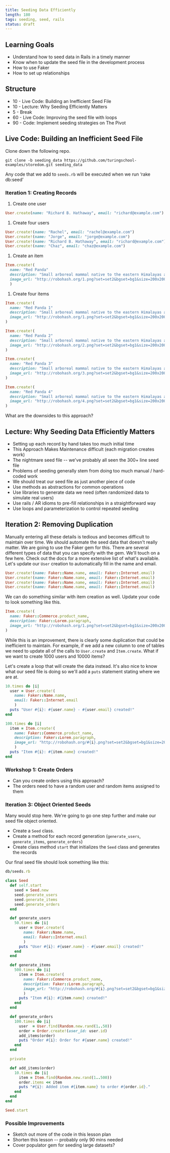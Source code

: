 ```yaml
---
title: Seeding Data Efficiently
length: 180
tags: seeding, seed, rails
status: draft
---
```


## Learning Goals

* Understand how to seed data in Rails in a timely manner
* Know when to update the seed file in the development process
* How to use Faker
* How to set up relationships

## Structure

* 10 - Live Code: Building an Inefficient Seed File
* 10 - Lecture: Why Seeding Efficiently Matters
* 5 - Break
* 60 - Live Code: Improving the seed file with loops
* 90 - Code: Implement seeding strategies on The Pivot

## Live Code: Building an Inefficient Seed File

Clone down the following repo.

`git clone -b seeding_data https://github.com/turingschool-examples/storedom.git seeding_data`

Any code that we add to `seeds.rb` will be executed when we run ‘rake db:seed’

### Iteration 1: Creating Records

1. Create one user

  ```ruby
  User.create(name: "Richard B. Hathaway", email: "richard@example.com")
  ```
1. Create four users

  ```ruby
  User.create!(name: "Rachel", email: "rachel@example.com")
  User.create!(name: "Jorge", email: "jorge@example.com")
  User.create!(name: "Richard B. Hathaway", email: "richard@example.com")
  User.create!(name: "Chaz", email: "chaz@example.com")
  ```
1. Create an item

  ```ruby
  Item.create!(
    name: "Red Panda"
    description: "Small arboreal mammal native to the eastern Himalayas and southwestern China ",
    image_url: "http://robohash.org/1.png?set=set2&bgset=bg1&size=200x200"
    )
  ```
1. Create four items

  ```ruby
  Item.create!(
    name: "Red Panda 1"
    description: "Small arboreal mammal native to the eastern Himalayas and southwestern China ",
    image_url: "http://robohash.org/1.png?set=set2&bgset=bg1&size=200x200"
  )

  Item.create!(
    name: "Red Panda 2"
    description: "Small arboreal mammal native to the eastern Himalayas and southwestern China ",
    image_url: "http://robohash.org/2.png?set=set2&bgset=bg1&size=200x200"
  )

  Item.create!(
    name: "Red Panda 3"
    description: "Small arboreal mammal native to the eastern Himalayas and southwestern China ",
    image_url: "http://robohash.org/3.png?set=set2&bgset=bg1&size=200x200"
  )

  Item.create!(
    name: "Red Panda 4"
    description: "Small arboreal mammal native to the eastern Himalayas and southwestern China ",
    image_url: "http://robohash.org/4.png?set=set2&bgset=bg1&size=200x200"
  )
  ```

What are the downsides to this approach?

## Lecture: Why Seeding Data Efficiently Matters

* Setting up each record by hand takes too much initial time
* This Approach Makes Maintenance difficult (each migration creates work)
* The nightmare seed file -- we've probably all seen the 300+ line seed file
* Problems of seeding generally stem from doing too much manual / hard-coded
  work
* We should treat our seed file as just another piece of code
* Use methods as abstractions for common operations
* Use libraries to generate data we need (often randomized data to simulate real users)
* Use rails / AR idioms to pre-fill relationships in a straightforward way
* Use loops and parameterization to control repeated seeding

## Iteration 2: Removing Duplication

Manually entering all these details is tedious and becomes difficult to maintain over time. We should automate the seed data that doesn't really matter. We are going to use the Faker gem for this. There are several different types of data that you can specify with the gem. We'll touch on a few here. Check out the docs for a more extensive list of what's available. Let's update our `User` creation to automatically fill in the name and email.

```ruby
User.create!(name: Faker::Name.name, email: Faker::Internet.email)
User.create!(name: Faker::Name.name, email: Faker::Internet.email)
User.create!(name: Faker::Name.name, email: Faker::Internet.email)
User.create!(name: Faker::Name.name, email: Faker::Internet.email)
```

We can do something similar with item creation as well. Update your code to look something like this.

```ruby
Item.create!(
  name: Faker::Commerce.product_name,
  description: Faker::Lorem.paragraph,
  image_url: "http://robohash.org/1.png?set=set2&bgset=bg1&size=200x200"
)
```

While this is an improvement, there is clearly some duplication that could be inefficient to maintain. For example, if we add a new column to one of tables we need to update all of the calls to `User.create` and `Item.create`. What if we want to create 1000 users and 10000 items?

Let's create a loop that will create the data instead. It's also nice to know what our seed file is doing so we'll add a `puts` statement stating where we are at.

```ruby
10.times do |i|
  user = User.create!(
    name: Faker::Name.name,
    email: Faker::Internet.email
    )
  puts "User #{i}: #{user.name} - #{user.email} created!"
end
```

```ruby
100.times do |i|
  item = Item.create!(
    name: Faker::Commerce.product_name,
    description: Faker::Lorem.paragraph,
    image_url: "http://robohash.org/#{i}.png?set=set2&bgset=bg1&size=200x200"
    )
  puts "Item #{i}: #{item.name} created!"
end
```


### Workshop 1: Create Orders

* Can you create orders using this approach?
* The orders need to have a random user and random items assigned to them

### Iteration 3: Object Oriented Seeds

Many would stop here. We're going to go one step further and make our seed file object oriented.

* Create a `Seed` class.
* Create a method for each record generation (`generate_users`, `generate_items`, `generate_orders`)
* Create class method `start` that initializes the `Seed` class and generates the records

Our final seed file should look something like this:

```ruby
db/seeds.rb

class Seed
  def self.start
    seed = Seed.new
    seed.generate_users
    seed.generate_items
    seed.generate_orders
  end

  def generate_users
    50.times do |i|
      user = User.create!(
        name: Faker::Name.name,
        email: Faker::Internet.email
        )
      puts "User #{i}: #{user.name} - #{user.email} created!"
    end
  end

  def generate_items
    500.times do |i|
      item = Item.create!(
        name: Faker::Commerce.product_name,
        description: Faker::Lorem.paragraph,
        image_url: "http://robohash.org/#{i}.png?set=set2&bgset=bg1&size=200x200"
        )
      puts "Item #{i}: #{item.name} created!"
    end
  end

  def generate_orders
    100.times do |i|
      user  = User.find(Random.new.rand(1..50))
      order = Order.create!(user_id: user.id)
      add_items(order)
      puts "Order #{i}: Order for #{user.name} created!"
    end
  end

  private

  def add_items(order)
    10.times do |i|
      item = Item.find(Random.new.rand(1..500))
      order.items << item
      puts "#{i}: Added item #{item.name} to order #{order.id}."
    end
  end
end

Seed.start
```

### Possible Improvements

* Sketch out more of the code in this lesson plan
* Shorten this lesson -- probably only 90 mins needed
* Cover populator gem for seeding large datasets?
